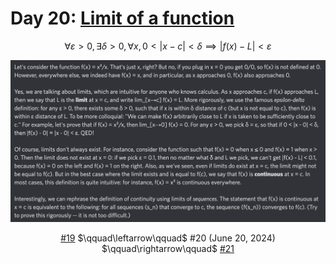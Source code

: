 # Day 20: [Limit of a function](https://en.wikipedia.org/wiki/Limit_of_a_function)

$$\forall\varepsilon>0,\exists\delta>0,\forall x,0<|x-c|<\delta\implies|f(x)-L|<\varepsilon$$

<picture><img alt="Day 20" src="0020.png"></picture>

<center><a href="0019.html">#19</a> $\qquad\leftarrow\qquad$ #20 (June 20, 2024) $\qquad\rightarrow\qquad$ <a href="0021.html">#21</a></center>